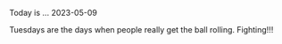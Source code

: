 Today is ...
2023-05-09

Tuesdays are the days when people really get the ball rolling. Fighting!!!
